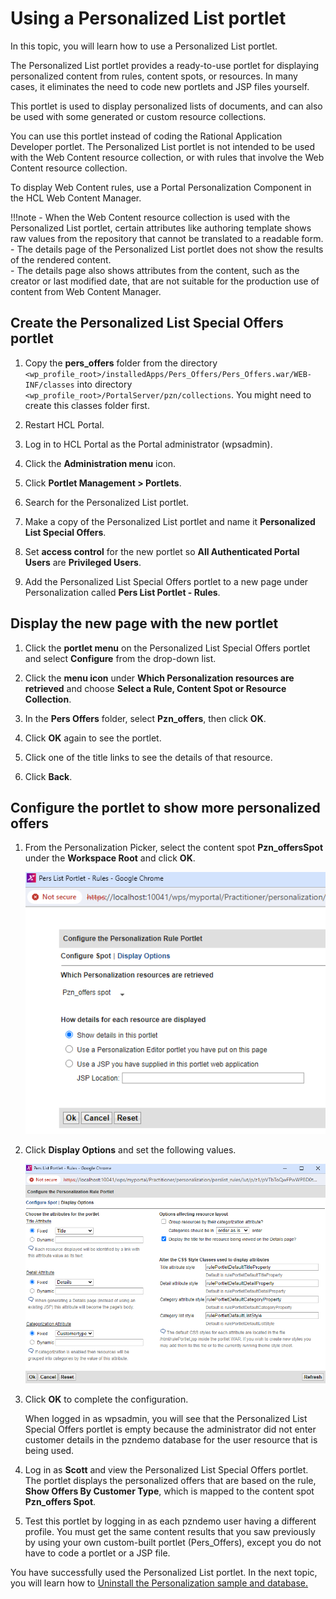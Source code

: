 # Using a Personalized List portlet

In this topic, you will learn how to use a Personalized List portlet.

The Personalized List portlet provides a ready-to-use portlet for displaying personalized content from rules, content spots, or resources. In many cases, it eliminates the need to code new portlets and JSP files yourself.

This portlet is used to display personalized lists of documents, and can also be used with some generated or custom resource collections.

You can use this portlet instead of coding the Rational Application Developer portlet. The Personalized List portlet is not intended to be used with the Web Content resource collection, or with rules that involve the Web Content resource collection.  

To display Web Content rules, use a Portal Personalization Component in the HCL Web Content Manager.  

!!!note
    - When the Web Content resource collection is used with the Personalized List portlet, certain attributes like authoring template shows raw values from the repository that cannot be translated to a readable form.  
    - The details page of the Personalized List portlet does not show the results of the rendered content.  
    - The details page also shows attributes from the content, such as the creator or last modified date, that are not suitable for the production use of content from Web Content Manager.

## Create the Personalized List Special Offers portlet  

1. Copy the **pers_offers** folder from the directory `<wp_profile_root>/installedApps/Pers_Offers/Pers_Offers.war/WEB-INF/classes`  into directory `<wp_profile_root>/PortalServer/pzn/collections`. You might need to create this classes folder first.

2. Restart HCL Portal.

3. Log in to HCL Portal as the Portal administrator (wpsadmin).  

4. Click the **Administration menu** icon.

5. Click **Portlet Management > Portlets**.

6. Search for the Personalized List portlet.

7. Make a copy of the Personalized List portlet and name it **Personalized List Special Offers**.

8. Set **access control** for the new portlet so **All Authenticated Portal Users** are **Privileged Users**.

9. Add the Personalized List Special Offers portlet to a new page under Personalization called **Pers List Portlet - Rules**.

## Display the new page with the new portlet

1. Click the **portlet menu** on the Personalized List Special Offers portlet and select **Configure** from the drop-down list.

2. Click the **menu icon** under **Which Personalization resources are retrieved** and choose **Select a Rule, Content Spot or Resource Collection**.  

3. In the **Pers Offers** folder, select **Pzn_offers**, then click **OK**.  

4. Click **OK** again to see the portlet.  

5. Click one of the title links to see the details of that resource.

6. Click **Back**.

## Configure the portlet to show more personalized offers  

1. From the Personalization Picker, select the content spot **Pzn_offersSpot** under the **Workspace Root** and click **OK**.

    ![PersListPortlet set Pzn_offersSpot](./images/personalizedListPortlet_config_PZN_Offers_content_spot.png)

2. Click **Display Options** and set the following values.  

    ![PersListPortlet set Pzn_offersSpot Display Options](./images/personalizedListPortlet_config_PZN_Offers_display_options.png)

3. Click **OK** to complete the configuration.  

    When logged in as wpsadmin, you will see that the Personalized List Special Offers portlet is empty because the administrator did not enter customer details in the pzndemo database for the user resource that is being used.

4. Log in as **Scott** and view the Personalized List Special Offers portlet. The portlet displays the personalized offers that are based on the rule, **Show Offers By Customer Type**, which is mapped to the content spot **Pzn_offers Spot**.

5. Test this portlet by logging in as each pzndemo user having a different profile. You must get the same content results that you saw previously by using your own custom-built portlet (Pers_Offers), except you do not have to code a portlet or a JSP file.  

You have successfully used the Personalized List portlet. In the next topic, you will learn how to [Uninstall the Personalization sample and database.](./pzn_demouninstall.md)
